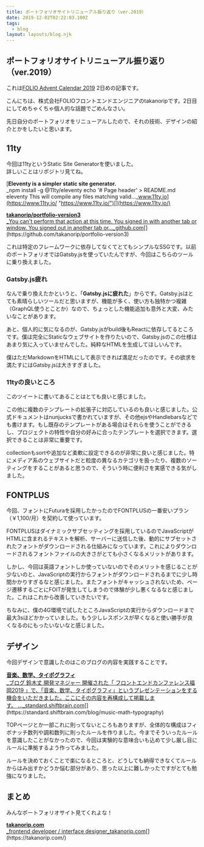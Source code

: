 ```yaml
---
title: ポートフォリオサイトリニューアル振り返り（ver.2019）
date: 2019-12-02T02:22:03.100Z
tags:
  - blog
layout: layouts/blog.njk
---
```


## ポートフォリオサイトリニューアル振り返り（ver.2019）

これは[FOLIO Advent Calendar 2019](https://qiita.com/advent-calendar/2019/folio-sec) 2日めの記事です。

こんにちは、株式会社FOLIOフロントエンドエンジニアのtakanoripです。2日目にしてめちゃくちゃ個人的な話題でごめんなさい。

先日自分のポートフォリオをリニューアルしたので、それの技術、デザインの紹介とかをしたいと思います。

## 11ty

今回は11tyというStatic Site Generatorを使いました。  
詳しいことはリポジトリ見てね。

[**Eleventy is a simpler static site generator.**  
_npm install -g @11ty/eleventy echo '# Page header' > README.md eleventy This will compile any files matching valid…_www.11ty.io](https://www.11ty.io/ "https://www.11ty.io/")[](https://www.11ty.io/)

[**takanorip/portfolio-version3**  
_You can't perform that action at this time. You signed in with another tab or window. You signed out in another tab or…_github.com](https://github.com/takanorip/portfolio-version3 "https://github.com/takanorip/portfolio-version3")[](https://github.com/takanorip/portfolio-version3)

これは特定のフレームワークに依存してなくてとてもシンプルなSSGです。以前のポートフォリオではGatsby.jsを使っていたんですが、今回はこちらのツールに乗り換えました。

### Gatsby.js疲れ

なんで乗り換えたかというと、「**Gatsby.jsに疲れた**」からです。Gatsby.jsはとても素晴らしいツールだと思いますが、機能が多く、使い方も独特かつ複雑（GraphQL使うとことか）なので、ちょっとした機能追加も意外と大変、みたいなことがあります。

あと、個人的に気になるのが、Gatsby.jsがbuild後もReactに依存してるところです。僕は完全にStaticなウェブサイトを作りたいので、Gatsby.jsのこの仕様はあまり気に入っていませんでした。純粋なHTMLを生成してほしいんです。

僕はただMarkdownをHTMLにして表示できれば満足だったのです。その欲求を満たすにはGatsby.jsは大きすぎました。

### 11tyの良いところ

このツイートに書いてあることはとても良いと感じました。

この他に複数のテンプレートの拡張子に対応しているのも良いと感じました。公式ドキュメントはnunjucksで書かれていますが、その他ejsやHandlebarsなどでも書けます。もし既存のテンプレートがある場合はそれらを使うことができるし、プロジェクトの特性や自分の好みに合ったテンプレートを選択できます。選択できることは非常に重要です。

collectionもsortや追加など柔軟に設定できるのが非常に良いと感じました。特にメディア系のウェブサイトだと粒度の異なるカテゴリを扱ったり、複数のソーティングをすることがあると思うので、そういう時に便利さを実感できる気がしました。

## FONTPLUS

今回、フォントにFuturaを採用したかったのでFONTPLUSの一番安いプラン（￥1,100/月）を契約して使っています。

FONTPLUSはダイナミックサブセッティングを採用しているのでJavaScriptがHTMLに含まれるテキストを解析、サーバーに送信した後、動的にサブセットされたフォントがダウンロードされる仕組みになっています。これによりダウンロードされるフォントファイルの大きさがとても小さくなるメリットがあります。

しかし、今回は英語フォントしか使っていないのでそのメリットを感じることが少ないのと、JavaScriptの実行からフォントがダウンロードされるまでに少し時間かかりすぎるなと感じました。またフォントがキャッシュされないため、ページ遷移するごとにFOITが発生してしまうので体験が少し悪くなるなと感じました。これはこれから改善していきたいです。

ちなみに、僕の4G環境で試したところJavaScriptの実行からダウンロードまで最大3sほどかかっていました。もう少しレスポンスが早くなると使い勝手が良くなるのにもったいないなと感じました。

## デザイン

今回デザインで意識したのはこのブログの内容を実践することです。

[**音楽、数学、タイポグラフィ**  
_ブログ 鈴木丈 開発マネジャー 開催された「 フロントエンドカンファレンス福岡2019 」で、「音楽、数学、タイポグラフィ」というプレゼンテーションをする機会をいただきました。ここにその内容を再構成して掲載します。 ..._standard.shiftbrain.com](https://standard.shiftbrain.com/blog/music-math-typography "https://standard.shiftbrain.com/blog/music-math-typography")[](https://standard.shiftbrain.com/blog/music-math-typography)

TOPページとか一部これに則ってないところもありますが、全体的な構成はフィボナッチ数列や調和数列に則ったルールを作りました。今までそういったルールを意識したことがなかったので、今回は実験的な意味合いも込めて少し厳し目にルールに準拠するよう作ってみました。

ルールを決めておくことで楽になるところと、どうしても納得できなくてルールからはみ出すかどうか悩む部分があり、思った以上に難しかったですがとても勉強になりました。

## まとめ

みんなポートフォリオサイト見てくれよな！

[**takanorip.com**  
_frontend developer / interface designer_takanorip.com](https://takanorip.com/ "https://takanorip.com/")[](https://takanorip.com/)